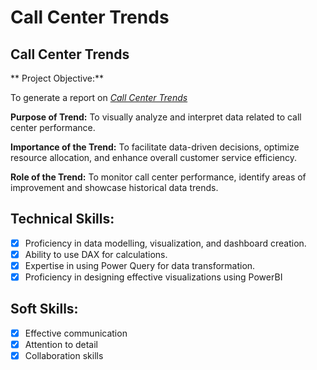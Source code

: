 # Call Center Trends

## Call Center Trends

** Project Objective:**

To generate a report on _[Call Center Trends](https://github.com/rasidatyekeen/PowerBI_Call-Center-Trends/blob/main/Call%20Centre%20Trends.png)_

**Purpose of Trend:** To visually analyze and interpret data related to call center performance.

**Importance of the Trend:** To facilitate data-driven decisions, optimize resource allocation, and enhance overall customer service efficiency.

**Role of the Trend:** To monitor call center performance, identify areas of improvement  and showcase historical data trends.

## Technical Skills:
- [x] Proficiency in data modelling, visualization, and dashboard creation.
- [x] Ability to use DAX for calculations.
- [x] Expertise in using Power Query for data transformation.
- [x] Proficiency in designing effective visualizations using PowerBI

## Soft Skills:
- [x] Effective communication
- [x] Attention to detail
- [x] Collaboration skills
